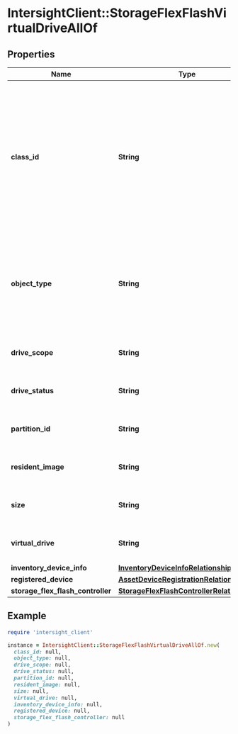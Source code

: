 # IntersightClient::StorageFlexFlashVirtualDriveAllOf

## Properties

| Name | Type | Description | Notes |
| ---- | ---- | ----------- | ----- |
| **class_id** | **String** | The fully-qualified name of the instantiated, concrete type. This property is used as a discriminator to identify the type of the payload when marshaling and unmarshaling data. | [default to &#39;storage.FlexFlashVirtualDrive&#39;] |
| **object_type** | **String** | The fully-qualified name of the instantiated, concrete type. The value should be the same as the &#39;ClassId&#39; property. | [default to &#39;storage.FlexFlashVirtualDrive&#39;] |
| **drive_scope** | **String** | The drive scope of the flex flash virtual drive. | [optional] |
| **drive_status** | **String** | Status of virtual drive on the flex controller. | [optional] |
| **partition_id** | **String** | The partition Id of the flex flash virtual Drive. | [optional] |
| **resident_image** | **String** | The resident image on the flex flash virtual Drive. | [optional] |
| **size** | **String** | Size of virtual drive on the flex controller. | [optional] |
| **virtual_drive** | **String** | Virtual drive on the flex flash controller. | [optional] |
| **inventory_device_info** | [**InventoryDeviceInfoRelationship**](InventoryDeviceInfoRelationship.md) |  | [optional] |
| **registered_device** | [**AssetDeviceRegistrationRelationship**](AssetDeviceRegistrationRelationship.md) |  | [optional] |
| **storage_flex_flash_controller** | [**StorageFlexFlashControllerRelationship**](StorageFlexFlashControllerRelationship.md) |  | [optional] |

## Example

```ruby
require 'intersight_client'

instance = IntersightClient::StorageFlexFlashVirtualDriveAllOf.new(
  class_id: null,
  object_type: null,
  drive_scope: null,
  drive_status: null,
  partition_id: null,
  resident_image: null,
  size: null,
  virtual_drive: null,
  inventory_device_info: null,
  registered_device: null,
  storage_flex_flash_controller: null
)
```

